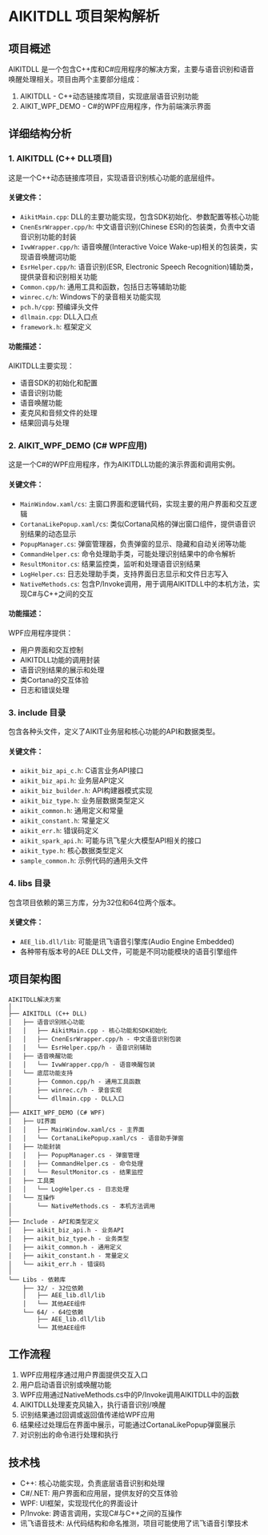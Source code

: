 # AIKITDLL 项目架构解析

## 项目概述
AIKITDLL 是一个包含C++库和C#应用程序的解决方案，主要与语音识别和语音唤醒处理相关。项目由两个主要部分组成：
1. AIKITDLL - C++动态链接库项目，实现底层语音识别功能
2. AIKIT_WPF_DEMO - C#的WPF应用程序，作为前端演示界面

## 详细结构分析

### 1. AIKITDLL (C++ DLL项目)
这是一个C++动态链接库项目，实现语音识别核心功能的底层组件。

#### 关键文件：
- `AikitMain.cpp`: DLL的主要功能实现，包含SDK初始化、参数配置等核心功能
- `CnenEsrWrapper.cpp/h`: 中文语音识别(Chinese ESR)的包装类，负责中文语音识别功能的封装
- `IvwWrapper.cpp/h`: 语音唤醒(Interactive Voice Wake-up)相关的包装类，实现语音唤醒词功能
- `EsrHelper.cpp/h`: 语音识别(ESR, Electronic Speech Recognition)辅助类，提供录音和识别相关功能
- `Common.cpp/h`: 通用工具和函数，包括日志等辅助功能
- `winrec.c/h`: Windows下的录音相关功能实现
- `pch.h/cpp`: 预编译头文件
- `dllmain.cpp`: DLL入口点
- `framework.h`: 框架定义

#### 功能描述：
AIKITDLL主要实现：
- 语音SDK的初始化和配置
- 语音识别功能
- 语音唤醒功能
- 麦克风和音频文件的处理
- 结果回调与处理

### 2. AIKIT_WPF_DEMO (C# WPF应用)
这是一个C#的WPF应用程序，作为AIKITDLL功能的演示界面和调用实例。

#### 关键文件：
- `MainWindow.xaml/cs`: 主窗口界面和逻辑代码，实现主要的用户界面和交互逻辑
- `CortanaLikePopup.xaml/cs`: 类似Cortana风格的弹出窗口组件，提供语音识别结果的动态显示
- `PopupManager.cs`: 弹窗管理器，负责弹窗的显示、隐藏和自动关闭等功能
- `CommandHelper.cs`: 命令处理助手类，可能处理识别结果中的命令解析
- `ResultMonitor.cs`: 结果监控类，监听和处理语音识别结果
- `LogHelper.cs`: 日志处理助手类，支持界面日志显示和文件日志写入
- `NativeMethods.cs`: 包含P/Invoke调用，用于调用AIKITDLL中的本机方法，实现C#与C++之间的交互

#### 功能描述：
WPF应用程序提供：
- 用户界面和交互控制
- AIKITDLL功能的调用封装
- 语音识别结果的展示和处理
- 类Cortana的交互体验
- 日志和错误处理

### 3. include 目录
包含各种头文件，定义了AIKIT业务层和核心功能的API和数据类型。

#### 关键文件：
- `aikit_biz_api_c.h`: C语言业务API接口
- `aikit_biz_api.h`: 业务层API定义
- `aikit_biz_builder.h`: API构建器模式实现
- `aikit_biz_type.h`: 业务层数据类型定义
- `aikit_common.h`: 通用定义和常量
- `aikit_constant.h`: 常量定义
- `aikit_err.h`: 错误码定义
- `aikit_spark_api.h`: 可能与讯飞星火大模型API相关的接口
- `aikit_type.h`: 核心数据类型定义
- `sample_common.h`: 示例代码的通用头文件

### 4. libs 目录
包含项目依赖的第三方库，分为32位和64位两个版本。

#### 关键文件：
- `AEE_lib.dll/lib`: 可能是讯飞语音引擎库(Audio Engine Embedded)
- 各种带有版本号的AEE DLL文件，可能是不同功能模块的语音引擎组件

## 项目架构图
```
AIKITDLL解决方案
│
├── AIKITDLL (C++ DLL)
│   ├── 语音识别核心功能
│   │   ├── AikitMain.cpp - 核心功能和SDK初始化
│   │   ├── CnenEsrWrapper.cpp/h - 中文语音识别包装
│   │   └── EsrHelper.cpp/h - 语音识别辅助
│   ├── 语音唤醒功能
│   │   └── IvwWrapper.cpp/h - 语音唤醒包装
│   └── 底层功能支持
│       ├── Common.cpp/h - 通用工具函数
│       ├── winrec.c/h - 录音实现
│       └── dllmain.cpp - DLL入口
│
├── AIKIT_WPF_DEMO (C# WPF)
│   ├── UI界面
│   │   ├── MainWindow.xaml/cs - 主界面
│   │   └── CortanaLikePopup.xaml/cs - 语音助手弹窗
│   ├── 功能封装
│   │   ├── PopupManager.cs - 弹窗管理
│   │   ├── CommandHelper.cs - 命令处理
│   │   └── ResultMonitor.cs - 结果监控
│   ├── 工具类
│   │   └── LogHelper.cs - 日志处理
│   └── 互操作
│       └── NativeMethods.cs - 本机方法调用
│
├── Include - API和类型定义
│   ├── aikit_biz_api.h - 业务API
│   ├── aikit_biz_type.h - 业务类型
│   ├── aikit_common.h - 通用定义
│   ├── aikit_constant.h - 常量定义
│   └── aikit_err.h - 错误码
│
└── Libs - 依赖库
    ├── 32/ - 32位依赖
    │   ├── AEE_lib.dll/lib
    │   └── 其他AEE组件
    └── 64/ - 64位依赖
        ├── AEE_lib.dll/lib
        └── 其他AEE组件
```

## 工作流程
1. WPF应用程序通过用户界面提供交互入口
2. 用户启动语音识别或唤醒功能
3. WPF应用通过NativeMethods.cs中的P/Invoke调用AIKITDLL中的函数
4. AIKITDLL处理麦克风输入，执行语音识别/唤醒
5. 识别结果通过回调或返回值传递给WPF应用
6. 结果经过处理后在界面中展示，可能通过CortanaLikePopup弹窗展示
7. 对识别出的命令进行处理和执行

## 技术栈
- C++: 核心功能实现，负责底层语音识别和处理
- C#/.NET: 用户界面和应用层，提供友好的交互体验
- WPF: UI框架，实现现代化的界面设计
- P/Invoke: 跨语言调用，实现C#与C++之间的互操作
- 讯飞语音技术: 从代码结构和命名推测，项目可能使用了讯飞语音引擎技术